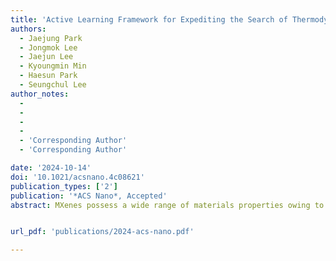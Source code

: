 ```yaml
---
title: 'Active Learning Framework for Expediting the Search of Thermodynamically Stable MXenes in the Extensive Chemical Space'
authors:
  - Jaejung Park 
  - Jongmok Lee
  - Jaejun Lee
  - Kyoungmin Min
  - Haesun Park
  - Seungchul Lee
author_notes:
  -
  -
  -
  -
  - 'Corresponding Author'
  - 'Corresponding Author'

date: '2024-10-14'
doi: '10.1021/acsnano.4c08621'
publication_types: ['2']
publication: '*ACS Nano*, Accepted'
abstract: MXenes possess a wide range of materials properties owing to their compositional and stoichiometric diversities, facilitating their utilization in various technological applications such as electrodes, catalysts, and supercapacitors. To explore their applicability, identification of thermodynamically stable and synthesizable MXenes should precede. The energy above the convex hull (Ehull) calculated using the density functional theory (DFT) is a powerful scale to probe the thermodynamic stability. However, the high calculation cost of DFT limits the search space of unknown chemistry. To address this challenge, this study proposes an active learning (AL) framework consisting of a surrogate model and utility function for expeditious identification of thermodynamically stable MXenes in the extensive chemical space of 23,857 MXenes with compositional and stoichiometric diversity. Exploiting the fast inference speed and the capability of the AL framework to accurately identify stable MXenes, only 480 DFT calculations were required to identify 126 thermodynamically stable MXenes; among these, the stabilities of 89 MXenes have not been previously reported. In contrast, only two stable MXenes were identified among randomly selected 1693 MXenes, demonstrating the inefficiency of using only DFT calculations in exploring a large chemical space. The AL framework successfully minimized the number of DFT calculations while maximizing that of thermodynamically stable MXenes identified and can contribute to future studies in finding stable MXenes expeditiously.


url_pdf: 'publications/2024-acs-nano.pdf'

---
```



<!--- Supplementary notes can be added here, including [code and math](https://wowchemy.com/docs/content/writing-markdown-latex/). --->